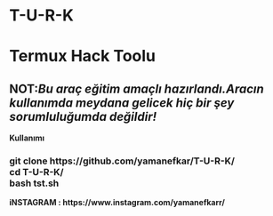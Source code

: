 # T-U-R-K

<h1>Termux Hack Toolu</h1>

<h2><strong>NOT:<i>Bu araç eğitim amaçlı hazırlandı.Aracın kullanımda meydana gelicek hiç bir şey sorumluluğumda değildir!</i><strong></h2>
	
	
<b>  Kullanımı</b>
<h3>
git clone https://github.com/yamanefkar/T-U-R-K/<br>
cd T-U-R-K/<br>
bash tst.sh<br>
</h3>
<p>iNSTAGRAM : https://www.instagram.com/yamanefkarr/</p>
